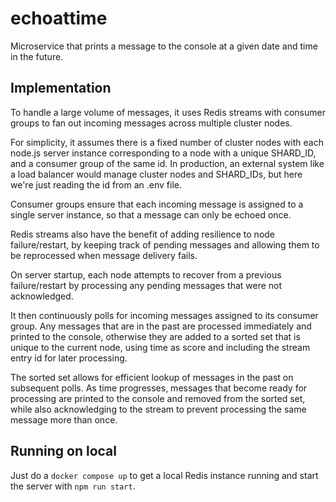 # echoattime
Microservice that prints a message to the console at a given date and time in the future.

## Implementation

To handle a large volume of messages, it uses Redis streams with consumer groups to fan out incoming messages across multiple cluster nodes.

For simplicity, it assumes there is a fixed number of cluster nodes with each node.js server instance corresponding to a node with a unique SHARD_ID, and a consumer group of the same id. In production, an external system like a load balancer would manage cluster nodes and SHARD_IDs, but here we're just reading the id from an .env file.

Consumer groups ensure that each incoming message is assigned to a single server instance, so that a message can only be echoed once.

Redis streams also have the benefit of adding resilience to node failure/restart, by keeping track of pending messages and allowing them to be reprocessed when message delivery fails.

On server startup, each node attempts to recover from a previous failure/restart by processing any pending messages that were not acknowledged.

It then continuously polls for incoming messages assigned to its consumer group. Any messages that are in the past are processed immediately and printed to the console, otherwise they are added to a sorted set that is unique to the current node, using time as score and including the stream entry id for later processing.

The sorted set allows for efficient lookup of messages in the past on subsequent polls. As time progresses, messages that become ready for processing are printed to the console and removed from the sorted set, while also acknowledging to the stream to prevent processing the same message more than once.

## Running on local
Just do a `docker compose up` to get a local Redis instance running and start the server with `npm run start`.
